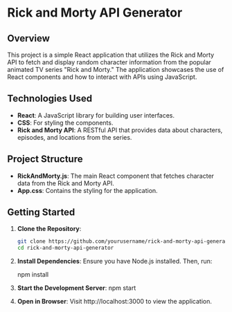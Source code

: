 # Rick and Morty API Generator

## Overview

This project is a simple React application that utilizes the Rick and Morty API to fetch and display random character information from the popular animated TV series "Rick and Morty." The application showcases the use of React components and how to interact with APIs using JavaScript.

## Technologies Used

- **React**: A JavaScript library for building user interfaces.
- **CSS**: For styling the components.
- **Rick and Morty API**: A RESTful API that provides data about characters, episodes, and locations from the series.

## Project Structure

- **RickAndMorty.js**: The main React component that fetches character data from the Rick and Morty API.
- **App.css**: Contains the styling for the application.

## Getting Started

1. **Clone the Repository**:
   ```bash
   git clone https://github.com/yourusername/rick-and-morty-api-generator.git
   cd rick-and-morty-api-generator
   
2. **Install Dependencies**:
   Ensure you have Node.js installed. Then, run:
   
   npm install
   
4. **Start the Development Server**:
   npm start
   
5. **Open in Browser**:
   Visit http://localhost:3000 to view the application.
   
